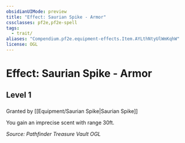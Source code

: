 ```yaml
---
obsidianUIMode: preview
title: "Effect: Saurian Spike - Armor"
cssclasses: pf2e,pf2e-spell
tags:
  - trait/
aliases: "Compendium.pf2e.equipment-effects.Item.AYLthNtyUlWmKqhW"
license: OGL
---
```

# Effect: Saurian Spike - Armor
## Level 1
### 






Granted by [[Equipment/Saurian Spike|Saurian Spike]]  
  
You gain an imprecise scent with range 30ft.

*Source: Pathfinder Treasure Vault*
*OGL*